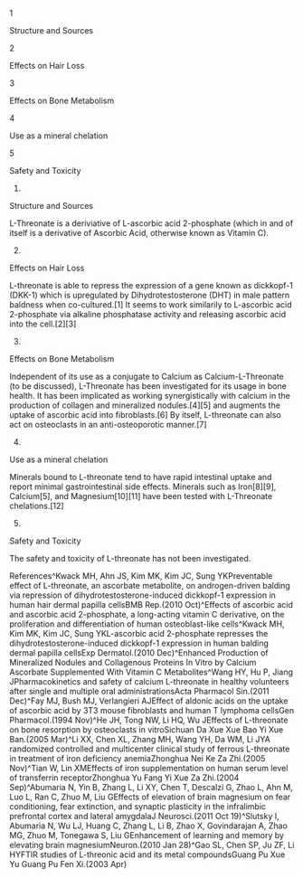 1

Structure and Sources

2

Effects on Hair Loss

3

Effects on Bone Metabolism

4

Use as a mineral chelation

5

Safety and Toxicity

1.

Structure and Sources

L\-Threonate is a deriviative of L\-ascorbic acid 2\-phosphate (which in and of itself is a derivative of Ascorbic Acid, otherwise known as Vitamin C). 

2.

Effects on Hair Loss

L\-threonate is able to repress the expression of a gene known as dickkopf\-1 (DKK\-1\) which is upregulated by Dihydrotestosterone (DHT) in male pattern baldness when co\-cultured.\[1] It seems to work similarily to L\-ascorbic acid 2\-phosphate via alkaline phosphatase activity and releasing ascorbic acid into the cell.\[2]\[3]

3.

Effects on Bone Metabolism

Independent of its use as a conjugate to Calcium as Calcium\-L\-Threonate (to be discussed), L\-Threonate has been investigated for its usage in bone health. It has been implicated as working synergistically with calcium in the production of collagen and mineralized nodules.\[4]\[5] and augments the uptake of ascorbic acid into fibroblasts.\[6] By itself, L\-threonate can also act on osteoclasts in an anti\-osteoporotic manner.\[7]

4.

Use as a mineral chelation

Minerals bound to L\-threonate tend to have rapid intestinal uptake and report minimal gastrointestinal side effects. Minerals such as Iron\[8]\[9], Calcium\[5], and Magnesium\[10]\[11] have been tested with L\-Threonate chelations.\[12]

5.

Safety and Toxicity

The safety and toxicity of L\-threonate has not been investigated.

References^Kwack MH, Ahn JS, Kim MK, Kim JC, Sung YKPreventable effect of L\-threonate, an ascorbate metabolite, on androgen\-driven balding via repression of dihydrotestosterone\-induced dickkopf\-1 expression in human hair dermal papilla cellsBMB Rep.(2010 Oct)^Effects of ascorbic acid and ascorbic acid 2\-phosphate, a long\-acting vitamin C derivative, on the proliferation and differentiation of human osteoblast\-like cells^Kwack MH, Kim MK, Kim JC, Sung YKL\-ascorbic acid 2\-phosphate represses the dihydrotestosterone\-induced dickkopf\-1 expression in human balding dermal papilla cellsExp Dermatol.(2010 Dec)^Enhanced Production of Mineralized Nodules and Collagenous Proteins In Vitro by Calcium Ascorbate Supplemented With Vitamin C Metabolites^Wang HY, Hu P, Jiang JPharmacokinetics and safety of calcium L\-threonate in healthy volunteers after single and multiple oral administrationsActa Pharmacol Sin.(2011 Dec)^Fay MJ, Bush MJ, Verlangieri AJEffect of aldonic acids on the uptake of ascorbic acid by 3T3 mouse fibroblasts and human T lymphoma cellsGen Pharmacol.(1994 Nov)^He JH, Tong NW, Li HQ, Wu JEffects of L\-threonate on bone resorption by osteoclasts in vitroSichuan Da Xue Xue Bao Yi Xue Ban.(2005 Mar)^Li XX, Chen XL, Zhang MH, Wang YH, Da WM, Li JYA randomized controlled and multicenter clinical study of ferrous L\-threonate in treatment of iron deficiency anemiaZhonghua Nei Ke Za Zhi.(2005 Nov)^Tian W, Lin XMEffects of iron supplementation on human serum level of transferrin receptorZhonghua Yu Fang Yi Xue Za Zhi.(2004 Sep)^Abumaria N, Yin B, Zhang L, Li XY, Chen T, Descalzi G, Zhao L, Ahn M, Luo L, Ran C, Zhuo M, Liu GEffects of elevation of brain magnesium on fear conditioning, fear extinction, and synaptic plasticity in the infralimbic prefrontal cortex and lateral amygdalaJ Neurosci.(2011 Oct 19)^Slutsky I, Abumaria N, Wu LJ, Huang C, Zhang L, Li B, Zhao X, Govindarajan A, Zhao MG, Zhuo M, Tonegawa S, Liu GEnhancement of learning and memory by elevating brain magnesiumNeuron.(2010 Jan 28)^Gao SL, Chen SP, Ju ZF, Li HYFTIR studies of L\-threonic acid and its metal compoundsGuang Pu Xue Yu Guang Pu Fen Xi.(2003 Apr)